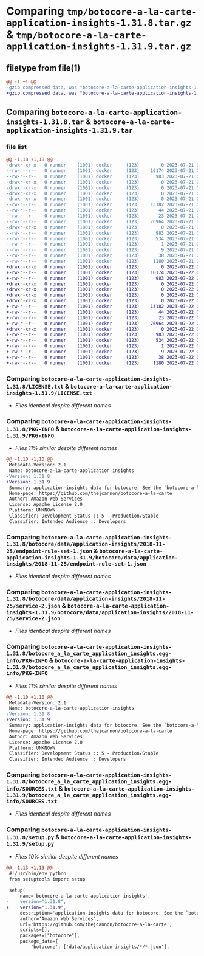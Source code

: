 # Comparing `tmp/botocore-a-la-carte-application-insights-1.31.8.tar.gz` & `tmp/botocore-a-la-carte-application-insights-1.31.9.tar.gz`

## filetype from file(1)

```diff
@@ -1 +1 @@
-gzip compressed data, was "botocore-a-la-carte-application-insights-1.31.8.tar", last modified: Fri Jul 21 01:21:15 2023, max compression
+gzip compressed data, was "botocore-a-la-carte-application-insights-1.31.9.tar", last modified: Sat Jul 22 01:20:18 2023, max compression
```

## Comparing `botocore-a-la-carte-application-insights-1.31.8.tar` & `botocore-a-la-carte-application-insights-1.31.9.tar`

### file list

```diff
@@ -1,18 +1,18 @@
-drwxr-xr-x   0 runner    (1001) docker     (123)        0 2023-07-21 01:21:15.246811 botocore-a-la-carte-application-insights-1.31.8/
--rw-r--r--   0 runner    (1001) docker     (123)    10174 2023-07-21 01:21:15.000000 botocore-a-la-carte-application-insights-1.31.8/LICENSE.txt
--rw-r--r--   0 runner    (1001) docker     (123)      983 2023-07-21 01:21:15.246811 botocore-a-la-carte-application-insights-1.31.8/PKG-INFO
-drwxr-xr-x   0 runner    (1001) docker     (123)        0 2023-07-21 01:21:15.246811 botocore-a-la-carte-application-insights-1.31.8/botocore/
-drwxr-xr-x   0 runner    (1001) docker     (123)        0 2023-07-21 01:21:15.246811 botocore-a-la-carte-application-insights-1.31.8/botocore/data/
-drwxr-xr-x   0 runner    (1001) docker     (123)        0 2023-07-21 01:21:15.246811 botocore-a-la-carte-application-insights-1.31.8/botocore/data/application-insights/
-drwxr-xr-x   0 runner    (1001) docker     (123)        0 2023-07-21 01:21:15.246811 botocore-a-la-carte-application-insights-1.31.8/botocore/data/application-insights/2018-11-25/
--rw-r--r--   0 runner    (1001) docker     (123)    13182 2023-07-21 01:21:06.000000 botocore-a-la-carte-application-insights-1.31.8/botocore/data/application-insights/2018-11-25/endpoint-rule-set-1.json
--rw-r--r--   0 runner    (1001) docker     (123)       44 2023-07-21 01:21:06.000000 botocore-a-la-carte-application-insights-1.31.8/botocore/data/application-insights/2018-11-25/examples-1.json
--rw-r--r--   0 runner    (1001) docker     (123)       23 2023-07-21 01:21:06.000000 botocore-a-la-carte-application-insights-1.31.8/botocore/data/application-insights/2018-11-25/paginators-1.json
--rw-r--r--   0 runner    (1001) docker     (123)    76964 2023-07-21 01:21:06.000000 botocore-a-la-carte-application-insights-1.31.8/botocore/data/application-insights/2018-11-25/service-2.json
-drwxr-xr-x   0 runner    (1001) docker     (123)        0 2023-07-21 01:21:15.246811 botocore-a-la-carte-application-insights-1.31.8/botocore_a_la_carte_application_insights.egg-info/
--rw-r--r--   0 runner    (1001) docker     (123)      983 2023-07-21 01:21:15.000000 botocore-a-la-carte-application-insights-1.31.8/botocore_a_la_carte_application_insights.egg-info/PKG-INFO
--rw-r--r--   0 runner    (1001) docker     (123)      534 2023-07-21 01:21:15.000000 botocore-a-la-carte-application-insights-1.31.8/botocore_a_la_carte_application_insights.egg-info/SOURCES.txt
--rw-r--r--   0 runner    (1001) docker     (123)        1 2023-07-21 01:21:15.000000 botocore-a-la-carte-application-insights-1.31.8/botocore_a_la_carte_application_insights.egg-info/dependency_links.txt
--rw-r--r--   0 runner    (1001) docker     (123)        9 2023-07-21 01:21:15.000000 botocore-a-la-carte-application-insights-1.31.8/botocore_a_la_carte_application_insights.egg-info/top_level.txt
--rw-r--r--   0 runner    (1001) docker     (123)       38 2023-07-21 01:21:15.246811 botocore-a-la-carte-application-insights-1.31.8/setup.cfg
--rw-r--r--   0 runner    (1001) docker     (123)     1180 2023-07-21 01:21:15.000000 botocore-a-la-carte-application-insights-1.31.8/setup.py
+drwxr-xr-x   0 runner    (1001) docker     (123)        0 2023-07-22 01:20:18.352806 botocore-a-la-carte-application-insights-1.31.9/
+-rw-r--r--   0 runner    (1001) docker     (123)    10174 2023-07-22 01:20:18.000000 botocore-a-la-carte-application-insights-1.31.9/LICENSE.txt
+-rw-r--r--   0 runner    (1001) docker     (123)      983 2023-07-22 01:20:18.352806 botocore-a-la-carte-application-insights-1.31.9/PKG-INFO
+drwxr-xr-x   0 runner    (1001) docker     (123)        0 2023-07-22 01:20:18.352806 botocore-a-la-carte-application-insights-1.31.9/botocore/
+drwxr-xr-x   0 runner    (1001) docker     (123)        0 2023-07-22 01:20:18.352806 botocore-a-la-carte-application-insights-1.31.9/botocore/data/
+drwxr-xr-x   0 runner    (1001) docker     (123)        0 2023-07-22 01:20:18.352806 botocore-a-la-carte-application-insights-1.31.9/botocore/data/application-insights/
+drwxr-xr-x   0 runner    (1001) docker     (123)        0 2023-07-22 01:20:18.352806 botocore-a-la-carte-application-insights-1.31.9/botocore/data/application-insights/2018-11-25/
+-rw-r--r--   0 runner    (1001) docker     (123)    13182 2023-07-22 01:20:09.000000 botocore-a-la-carte-application-insights-1.31.9/botocore/data/application-insights/2018-11-25/endpoint-rule-set-1.json
+-rw-r--r--   0 runner    (1001) docker     (123)       44 2023-07-22 01:20:09.000000 botocore-a-la-carte-application-insights-1.31.9/botocore/data/application-insights/2018-11-25/examples-1.json
+-rw-r--r--   0 runner    (1001) docker     (123)       23 2023-07-22 01:20:09.000000 botocore-a-la-carte-application-insights-1.31.9/botocore/data/application-insights/2018-11-25/paginators-1.json
+-rw-r--r--   0 runner    (1001) docker     (123)    76964 2023-07-22 01:20:09.000000 botocore-a-la-carte-application-insights-1.31.9/botocore/data/application-insights/2018-11-25/service-2.json
+drwxr-xr-x   0 runner    (1001) docker     (123)        0 2023-07-22 01:20:18.352806 botocore-a-la-carte-application-insights-1.31.9/botocore_a_la_carte_application_insights.egg-info/
+-rw-r--r--   0 runner    (1001) docker     (123)      983 2023-07-22 01:20:18.000000 botocore-a-la-carte-application-insights-1.31.9/botocore_a_la_carte_application_insights.egg-info/PKG-INFO
+-rw-r--r--   0 runner    (1001) docker     (123)      534 2023-07-22 01:20:18.000000 botocore-a-la-carte-application-insights-1.31.9/botocore_a_la_carte_application_insights.egg-info/SOURCES.txt
+-rw-r--r--   0 runner    (1001) docker     (123)        1 2023-07-22 01:20:18.000000 botocore-a-la-carte-application-insights-1.31.9/botocore_a_la_carte_application_insights.egg-info/dependency_links.txt
+-rw-r--r--   0 runner    (1001) docker     (123)        9 2023-07-22 01:20:18.000000 botocore-a-la-carte-application-insights-1.31.9/botocore_a_la_carte_application_insights.egg-info/top_level.txt
+-rw-r--r--   0 runner    (1001) docker     (123)       38 2023-07-22 01:20:18.352806 botocore-a-la-carte-application-insights-1.31.9/setup.cfg
+-rw-r--r--   0 runner    (1001) docker     (123)     1180 2023-07-22 01:20:18.000000 botocore-a-la-carte-application-insights-1.31.9/setup.py
```

### Comparing `botocore-a-la-carte-application-insights-1.31.8/LICENSE.txt` & `botocore-a-la-carte-application-insights-1.31.9/LICENSE.txt`

 * *Files identical despite different names*

### Comparing `botocore-a-la-carte-application-insights-1.31.8/PKG-INFO` & `botocore-a-la-carte-application-insights-1.31.9/PKG-INFO`

 * *Files 11% similar despite different names*

```diff
@@ -1,10 +1,10 @@
 Metadata-Version: 2.1
 Name: botocore-a-la-carte-application-insights
-Version: 1.31.8
+Version: 1.31.9
 Summary: application-insights data for botocore. See the `botocore-a-la-carte` package for more info.
 Home-page: https://github.com/thejcannon/botocore-a-la-carte
 Author: Amazon Web Services
 License: Apache License 2.0
 Platform: UNKNOWN
 Classifier: Development Status :: 5 - Production/Stable
 Classifier: Intended Audience :: Developers
```

### Comparing `botocore-a-la-carte-application-insights-1.31.8/botocore/data/application-insights/2018-11-25/endpoint-rule-set-1.json` & `botocore-a-la-carte-application-insights-1.31.9/botocore/data/application-insights/2018-11-25/endpoint-rule-set-1.json`

 * *Files identical despite different names*

### Comparing `botocore-a-la-carte-application-insights-1.31.8/botocore/data/application-insights/2018-11-25/service-2.json` & `botocore-a-la-carte-application-insights-1.31.9/botocore/data/application-insights/2018-11-25/service-2.json`

 * *Files identical despite different names*

### Comparing `botocore-a-la-carte-application-insights-1.31.8/botocore_a_la_carte_application_insights.egg-info/PKG-INFO` & `botocore-a-la-carte-application-insights-1.31.9/botocore_a_la_carte_application_insights.egg-info/PKG-INFO`

 * *Files 11% similar despite different names*

```diff
@@ -1,10 +1,10 @@
 Metadata-Version: 2.1
 Name: botocore-a-la-carte-application-insights
-Version: 1.31.8
+Version: 1.31.9
 Summary: application-insights data for botocore. See the `botocore-a-la-carte` package for more info.
 Home-page: https://github.com/thejcannon/botocore-a-la-carte
 Author: Amazon Web Services
 License: Apache License 2.0
 Platform: UNKNOWN
 Classifier: Development Status :: 5 - Production/Stable
 Classifier: Intended Audience :: Developers
```

### Comparing `botocore-a-la-carte-application-insights-1.31.8/botocore_a_la_carte_application_insights.egg-info/SOURCES.txt` & `botocore-a-la-carte-application-insights-1.31.9/botocore_a_la_carte_application_insights.egg-info/SOURCES.txt`

 * *Files identical despite different names*

### Comparing `botocore-a-la-carte-application-insights-1.31.8/setup.py` & `botocore-a-la-carte-application-insights-1.31.9/setup.py`

 * *Files 10% similar despite different names*

```diff
@@ -1,13 +1,13 @@
 #!/usr/bin/env python
 from setuptools import setup
 
 setup(
     name='botocore-a-la-carte-application-insights',
-    version="1.31.8",
+    version="1.31.9",
     description='application-insights data for botocore. See the `botocore-a-la-carte` package for more info.',
     author='Amazon Web Services',
     url='https://github.com/thejcannon/botocore-a-la-carte',
     scripts=[],
     packages=["botocore"],
     package_data={
         'botocore': ['data/application-insights/*/*.json'],
```

